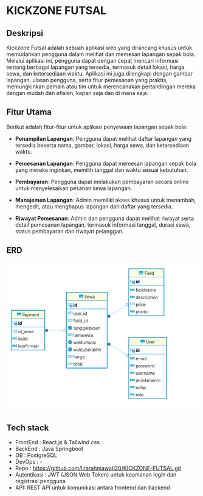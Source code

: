 # KICKZONE FUTSAL

## Deskripsi
Kickzone Futsal adalah sebuah aplikasi web yang dirancang khusus untuk memudahkan pengguna dalam melihat dan memesan lapangan sepak bola. Melalui aplikasi ini, pengguna dapat dengan cepat mencari informasi tentang berbagai lapangan yang tersedia, termasuk detail lokasi, harga sewa, dan ketersediaan waktu. Aplikasi ini juga dilengkapi dengan gambar lapangan, ulasan pengguna, serta fitur pemesanan yang praktis, memungkinkan pemain atau tim untuk merencanakan pertandingan mereka dengan mudah dan efisien, kapan saja dan di mana saja.


## Fitur Utama

Berikut adalah fitur-fitur untuk aplikasi penyewaan lapangan sepak bola:

- **Penampilan Lapangan**: Pengguna dapat melihat daftar lapangan yang tersedia beserta nama, gambar, lokasi, harga sewa, dan ketersediaan waktu.
  
- **Pemesanan Lapangan**: Pengguna dapat memesan lapangan sepak bola yang mereka inginkan, memilih tanggal dan waktu sesuai kebutuhan.

- **Pembayaran**: Pengguna dapat melakukan pembayaran secara online untuk menyelesaikan pesanan sewa lapangan.

- **Manajemen Lapangan**: Admin memiliki akses khusus untuk menambah, mengedit, atau menghapus lapangan dari daftar yang tersedia.

- **Riwayat Pemesanan**: Admin dan pengguna dapat melihat riwayat serta detail pemesanan lapangan, termasuk informasi tanggal, durasi sewa, status pembayaran dan riwayat pelanggan.

## ERD

![ERD Futsal Management](./frontend/public/image/gambar%20ERD.PNG)

## Tech stack
- FrontEnd : React.js & Tailwind.css
- BackEnd : Java Springboot
- DB : PostgreSQL
- DevOps : -
- Repo : https://github.com/lirarahmawati20/KICKZONE-FUTSAL.git
- Autentikasi : JWT (JSON Web Token) untuk keamanan login dan registrasi pengguna
- API: REST API untuk komunikasi antara frontend dan backend
